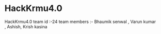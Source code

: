 # HackKrmu4.0
HackKrmu4.0
team id :-24 
team members :- Bhaumik senwal , Varun kumar , Ashish, Krish kasina
